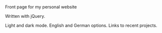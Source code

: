 Front page for my personal website

Written with jQuery.

Light and dark mode. English and German options. Links to recent projects.
